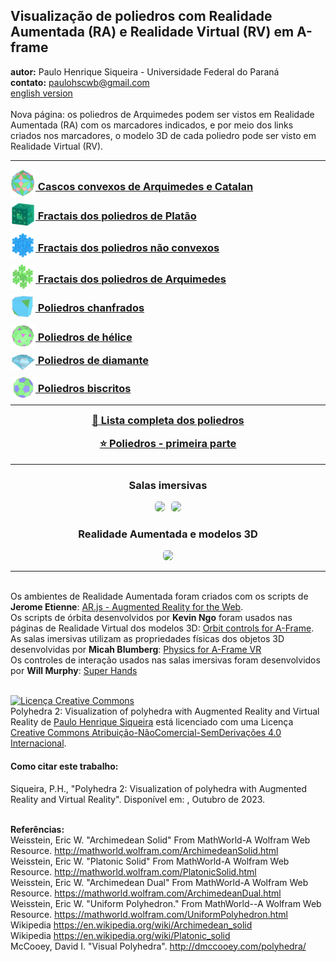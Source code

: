 <link rel="stylesheet" href="../scripts/style.css">
<meta charset="utf-8">
<link rel="icon" type="image/png" href="../ArchimedeanCatalanHulls/vr/salas/imagens/icone.png">
<h2>Visualização de poliedros com Realidade Aumentada (RA) e Realidade Virtual (RV) em A-frame</h2>
<b>autor:</b> Paulo Henrique Siqueira - Universidade Federal do Paraná
<br><b>contato:</b> <a href="#"> paulohscwb@gmail.com </a>
<br><a href="https://paulohscwb.github.io/polyhedra2/">english version</a>
<br><br>Nova página: os poliedros de Arquimedes podem ser vistos em Realidade Aumentada (RA) com os marcadores indicados, e por meio dos links criados nos marcadores, o modelo 3D de cada poliedro pode ser visto em Realidade Virtual (RV).
<hr>
<h3 style="margin-top:3px"><a target="_blank" href="../ArchimedeanCatalanHulls/pt-br/"><img src="../ArchimedeanCatalanHulls/ar/7A.png" style="margin-bottom:-10px" width="40"> Cascos convexos de Arquimedes e Catalan</a></h3>
<h3 style="margin-top:3px"><a target="_blank" href="../fractalplatonic/pt-br/"><img src="../fractalplatonic/ar/16A.png" style="margin-bottom:-10px" width="40"> Fractais dos poliedros de Platão</a></h3>
<h3 style="margin-top:3px"><a target="_blank" href="../fractalnonconvex/pt-br/"><img src="../fractalnonconvex/ar/19A.png" style="margin-bottom:-10px" width="40"> Fractais dos poliedros não convexos</a></h3>
<h3 style="margin-top:3px"><a target="_blank" href="../fractalarchimedean/pt-br/"><img src="../fractalarchimedean/ar/37A.png" style="margin-bottom:-10px" width="40"> Fractais dos poliedros de Arquimedes</a></h3>
<h3 style="margin-top:3px"><a target="_blank" href="../chamfered/pt-br/"><img src="../chamfered/ar/56A.png" style="margin-bottom:-10px" width="40"> Poliedros chanfrados</a></h3>
<h3 style="margin-top:3px"><a target="_blank" href="../propellor/pt-br/"><img src="../propellor/ar/65A.png" style="margin-bottom:-10px" width="40"> Poliedros de hélice</a></h3>
<h3 style="margin-top:3px"><a target="_blank" href="../diamonds/pt-br/"><img src="../diamonds/ar/108A.png" style="margin-bottom:-10px" width="40"> Poliedros de diamante</a></h3>
<h3 style="margin-top:3px"><a target="_blank" href="../biscribed/pt-br/"><img src="../biscribed/ar/81A.png" style="margin-bottom:-10px" width="40"> Poliedros biscritos</a></h3>
<hr>
<h3 style="margin-top:5px; text-align:center;"><a target="_blank" href="../todos/">&#x1f4c4; Lista completa dos poliedros</a></h3>
<h3 style="margin-top:5px; text-align:center;"><a target="_blank" href="../../polyhedra/pt-br/">&#x2B50; Poliedros - primeira parte</a></h3>
<hr>
<h3 align="center">Salas imersivas</h3>
<p align="center"><img src="https://paulohscwb.github.io/cotadas/videos/propellor.gif" style="max-width: 47%; border-radius:5px; margin-right:10px" loading="lazy"/><img src="../fractalnonconvex/vr/salas/videos/fractalnonconvex2.gif" style="max-width: 47%; border-radius:5px;" loading="lazy"/></p>
<h3 align="center">Realidade Aumentada e modelos 3D</h3>
<p align="center"><img src="../fractalarchimedean/ar/fractalarchimedean.gif" style="max-width: 92%; border-radius:5px;" loading="lazy"/></p>
<hr>
<br>Os ambientes de Realidade Aumentada foram criados com os scripts de <b>Jerome Etienne</b>: <a href="https://github.com/jeromeetienne/AR.js" target="_blank"> AR.js - Augmented Reality for the Web</a>.
<br>Os scripts de órbita desenvolvidos por <b>Kevin Ngo</b> foram usados nas páginas de Realidade Virtual dos modelos 3D: <a href="https://github.com/supermedium/superframe/tree/master/components/orbit-controls/" target="_blank"> Orbit controls for A-Frame</a>.
<br>As salas imersivas utilizam as propriedades físicas dos objetos 3D desenvolvidas por <b>Micah Blumberg</b>: <a  href="https://github.com/c-frame/aframe-physics-system" target="_blank"> Physics for A-Frame VR</a>
<br>Os controles de interação usados nas salas imersivas foram desenvolvidos por <b>Will Murphy</b>: <a  href="https://github.com/c-frame/aframe-super-hands-component" target="_blank"> Super Hands</a>
<br>

<br><a rel="license" href="http://creativecommons.org/licenses/by-nc-nd/4.0/"><img alt="Licença Creative Commons" style="border-width:0" src="https://i.creativecommons.org/l/by-nc-nd/4.0/88x31.png" loading="lazy"/></a><br /><span xmlns:dct="http://purl.org/dc/terms/" property="dct:title">Polyhedra 2: Visualization of polyhedra with Augmented Reality and Virtual Reality</span> de <a xmlns:cc="http://creativecommons.org/ns#" href="https://paulohscwb.github.io/polyhedra2/" property="cc:attributionName" rel="cc:attributionURL">Paulo Henrique Siqueira</a> está licenciado com uma Licença <a rel="license" href="http://creativecommons.org/licenses/by-nc-nd/4.0/">Creative Commons Atribuição-NãoComercial-SemDerivações 4.0 Internacional</a>.

<h4>Como citar este trabalho:</h4> 
<p>Siqueira, P.H., "Polyhedra 2: Visualization of polyhedra with Augmented Reality and Virtual Reality". Disponível em: <https://paulohscwb.github.io/polyhedra2/>, Outubro de 2023.</p>
<!--<a target="_blank" href="https://doi.org/10.5281/zenodo.8271425"><img src="https://zenodo.org/badge/DOI/10.5281/zenodo.8271425.svg" alt="DOI"></a>-->
<br><b>Referências:</b>
<br>Weisstein, Eric W. "Archimedean Solid" From MathWorld-A Wolfram Web Resource. <a href="http://mathworld.wolfram.com/ArchimedeanSolid.html" target="_blank">http://mathworld.wolfram.com/ArchimedeanSolid.html</a>
<br>Weisstein, Eric W. "Platonic Solid" From MathWorld-A Wolfram Web Resource. <a href="http://mathworld.wolfram.com/PlatonicSolid.html" target="_blank">http://mathworld.wolfram.com/PlatonicSolid.html</a>
<br>Weisstein, Eric W. "Archimedean Dual" From MathWorld-A Wolfram Web Resource. <a href="https://mathworld.wolfram.com/ArchimedeanDual.html" target="_blank">https://mathworld.wolfram.com/ArchimedeanDual.html</a>
<br>Weisstein, Eric W. "Uniform Polyhedron." From MathWorld--A Wolfram Web Resource. <a href="https://mathworld.wolfram.com/UniformPolyhedron.html" target="_blank">https://mathworld.wolfram.com/UniformPolyhedron.html</a>
<br>Wikipedia <a href="https://en.wikipedia.org/wiki/Archimedean_solid" target="_blank">https://en.wikipedia.org/wiki/Archimedean_solid</a>
<br>Wikipedia <a href="https://en.wikipedia.org/wiki/en.wikipedia.org/wiki/Platonic_solid" target="_blank">https://en.wikipedia.org/wiki/Platonic_solid</a>
<br>McCooey, David I. "Visual Polyhedra". <a href="http://dmccooey.com/polyhedra/" target="_blank">http://dmccooey.com/polyhedra/</a>
